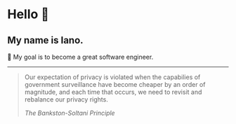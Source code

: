 # Hello :wave:

## My name is Iano.

:rocket: My goal is to become a great software engineer.
***
> Our expectation of privacy is violated when the capabilies of government surveillance have become cheaper by an order of magnitude, and each time that occurs, we need to revisit and rebalance our privacy rights.
> 
> <cite>The Bankston-Soltani Principle</cite>

<!--
**IanoNjuguna/IanoNjuguna** is a ✨ _special_ ✨ repository because its `README.md` (this file) appears on your GitHub profile.

Here are some ideas to get you started:

- 🔭 I’m currently working on being a great software engineer
- :book: I’m currently learning the C & Python programming languages
- :rocket: I’m looking to collaborate on open-source software projects
- 🤔 I’m looking for help with ...
- 💬 Ask me about ...
- 📫 How to reach me: ...
- 😄 Pronouns: ...
- ⚡ Fun fact: ...
![Cool-Face-With-Sunglasses](img/smiling-face-with-sunglasses.png)
-->
